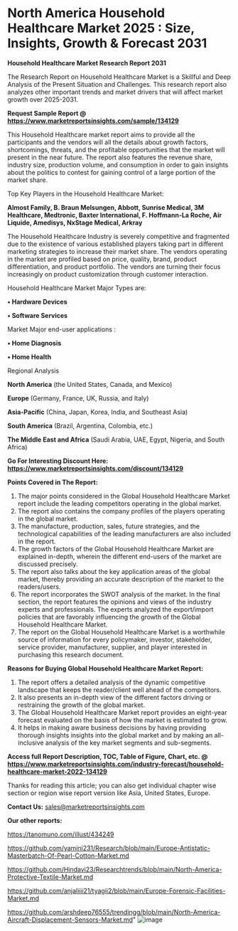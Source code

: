 # North America Household Healthcare Market 2025 : Size, Insights, Growth & Forecast 2031

<strong>Household Healthcare Market Research Report 2031</strong>

The Research Report on Household Healthcare Market is a Skillful and Deep Analysis of the Present Situation and Challenges. This research report also analyzes other important trends and market drivers that will affect market growth over 2025-2031.

<strong>Request Sample Report @ <a href=https://www.marketreportsinsights.com/sample/134129>https://www.marketreportsinsights.com/sample/134129</a></strong>

This Household Healthcare market report aims to provide all the participants and the vendors will all the details about growth factors, shortcomings, threats, and the profitable opportunities that the market will present in the near future. The report also features the revenue share, industry size, production volume, and consumption in order to gain insights about the politics to contest for gaining control of a large portion of the market share.

Top Key Players in the Household Healthcare Market:

<strong>Almost Family, B. Braun Melsungen, Abbott, Sunrise Medical, 3M Healthcare, Medtronic, Baxter International, F. Hoffmann-La Roche, Air Liquide, Amedisys, NxStage Medical, Arkray</strong>

The Household Healthcare Industry is severely competitive and fragmented due to the existence of various established players taking part in different marketing strategies to increase their market share. The vendors operating in the market are profiled based on price, quality, brand, product differentiation, and product portfolio. The vendors are turning their focus increasingly on product customization through customer interaction.

Household Healthcare Market Major Types are:

<strong>• Hardware Devices

• Software Services</strong>

Market Major end-user applications :

<strong>• Home Diagnosis

• Home Health</strong>

Regional Analysis

</u><strong><b>North America</b></strong> (the United States, Canada, and Mexico)

<strong><b>Europe </b></strong>(Germany, France, UK, Russia, and Italy)

<strong><b>Asia-Pacific</b></strong> (China, Japan, Korea, India, and Southeast Asia)

<strong><b>South America</b></strong> (Brazil, Argentina, Colombia, etc.)

<strong><b>The Middle East and Africa</b></strong> (Saudi Arabia, UAE, Egypt, Nigeria, and South Africa)

<strong>Go For Interesting Discount Here: <a href=https://www.marketreportsinsights.com/discount/134129>https://www.marketreportsinsights.com/discount/134129</a></strong>

<strong>Points Covered in The Report:</strong>
<ol>
  <li>The major points considered in the Global Household Healthcare Market report include the leading competitors operating in the global market.</li>
  <li>The report also contains the company profiles of the players operating in the global market.</li>
  <li>The manufacture, production, sales, future strategies, and the technological capabilities of the leading manufacturers are also included in the report.</li>
  <li>The growth factors of the Global Household Healthcare Market are explained in-depth, wherein the different end-users of the market are discussed precisely.</li>
  <li>The report also talks about the key application areas of the global market, thereby providing an accurate description of the market to the readers/users.</li>
  <li>The report incorporates the SWOT analysis of the market. In the final section, the report features the opinions and views of the industry experts and professionals. The experts analyzed the export/import policies that are favorably influencing the growth of the Global Household Healthcare Market.</li>
  <li>The report on the Global Household Healthcare Market is a worthwhile source of information for every policymaker, investor, stakeholder, service provider, manufacturer, supplier, and player interested in purchasing this research document.</li>
</ol>
<strong>Reasons for Buying Global Household Healthcare Market Report:</strong>

<ol>
  <li>The report offers a detailed analysis of the dynamic competitive landscape that keeps the reader/client well ahead of the competitors.</li>
  <li>It also presents an in-depth view of the different factors driving or restraining the growth of the global market.</li>
  <li>The Global Household Healthcare Market report provides an eight-year forecast evaluated on the basis of how the market is estimated to grow.</li>
  <li>It helps in making aware business decisions by having providing thorough insights insights into the global market and by making an all-inclusive analysis of the key market segments and sub-segments.</li>
</ol>
<strong>Access full Report Description, TOC, Table of Figure, Chart, etc. @ <a href=https://www.marketreportsinsights.com/industry-forecast/household-healthcare-market-2022-134129>https://www.marketreportsinsights.com/industry-forecast/household-healthcare-market-2022-134129</a></strong>


Thanks for reading this article; you can also get individual chapter wise section or region wise report version like Asia, United States, Europe.

<strong>Contact Us:</strong>
sales@marketreportsinsights.com

<strong>Our other reports:</strong>

<a href=https://tanomuno.com/illust/434249>https://tanomuno.com/illust/434249</a>

<a href=https://github.com/yamini231/Research/blob/main/Europe-Antistatic-Masterbatch-Of-Pearl-Cotton-Market.md>https://github.com/yamini231/Research/blob/main/Europe-Antistatic-Masterbatch-Of-Pearl-Cotton-Market.md</a>

<a href=https://github.com/Hindavi23/Researchtrends/blob/main/North-America-Protective-Textile-Market.md>https://github.com/Hindavi23/Researchtrends/blob/main/North-America-Protective-Textile-Market.md</a>

<a href=https://github.com/anjaliiii21/tyagii2/blob/main/Europe-Forensic-Facilities-Market.md>https://github.com/anjaliiii21/tyagii2/blob/main/Europe-Forensic-Facilities-Market.md</a>

<a href=https://github.com/arshdeep76555/trendingg/blob/main/North-America-Aircraft-Displacement-Sensors-Market.md>https://github.com/arshdeep76555/trendingg/blob/main/North-America-Aircraft-Displacement-Sensors-Market.md</a>"
![image](https://github.com/user-attachments/assets/088e0b4a-9724-48ec-b6d3-b2af2cb275dd)
